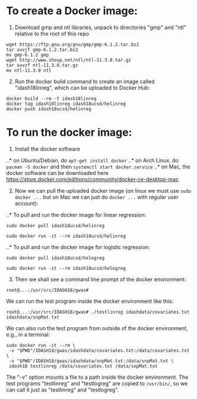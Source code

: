 # To create a Docker image:

1. Download gmp and ntl libraries, unpack to directories "gmp" and "ntl" relative to the root of this repo


```
wget https://ftp.gnu.org/gnu/gmp/gmp-6.1.2.tar.bz2
tar xvvjf gmp-6.1.2.tar.bz2
mv gmp-6.1.2 gmp
wget http://www.shoup.net/ntl/ntl-11.3.0.tar.gz
tar xvvzf ntl-11.3.0.tar.gz
mv ntl-11.3.0 ntl
```

2. Run the docker build command to create an image called "idash18linreg", which can be uploaded to Docker Hub:

```
docker build --rm -t idash18linreg .
docker tag idash18linreg idash18ucsd/helinreg
docker push idash18ucsd/helinreg
```

# To run the docker image:

1. Install the docker software

..* on Ubuntu/Debian, do `apt-get install docker`
..* on Arch Linux, do `pacman -S docker` and then `systemctl start docker.service`
..* on Mac, the docker software can be downloaded here <https://store.docker.com/editions/community/docker-ce-desktop-mac>

2. Now we can pull the uploaded docker image (on linux we must use `sudo docker ...` but on Mac we can just do `docker ...` with regular user account):

..* To pull and run the docker image for linear regression:
```
sudo docker pull idash18ucsd/helinreg

sudo docker run -it --rm idash18ucsd/helinreg
```

..* To pull and run the docker image for logistic regression:
```
sudo docker pull idash18ucsd/helogreg

sudo docker run -it --rm idash18ucsd/helogreg
```

3. Then we shall see a command line prompt of the docker environment:

```
root@...:/usr/src/IDASH18/gwas# 
```

We can run the test program inside the docker environment like this:

```
root@...:/usr/src/IDASH18/gwas# ./testlinreg idashdata/covariates.txt idashdata/snpMat.txt
```

We can also run the test program from outside of the docker environment, e.g., in a terminal:

```
sudo docker run -it --rm \
 -v "$PWD"/IDASH18/gwas/idashdata/covariates.txt:/data/covariates.txt \
 -v "$PWD"/IDASH18/gwas/idashdata/snpMat.txt:/data/snpMat.txt \
 idash18 testlinreg /data/covariates.txt /data/snpMat.txt
```

The "-v" option mounts a file to a path inside the docker environment. 
The test programs "testlinreg" and "testlogreg" are copied to `/usr/bin/`, 
so we can call it just as "testlinreg" and "testlogreg".

